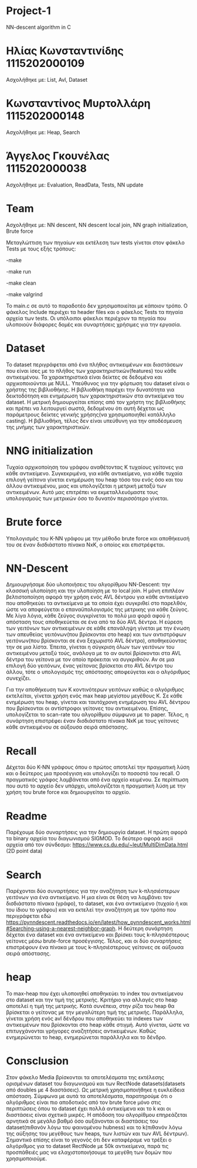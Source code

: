 # Project-1
NN-descent algorithm in C

# Ηλίας Κωνσταντινίδης 1115202000109
Ασχολήθηκε με: List, Avl, Dataset

# Κωνσταντίνος Μυρτολλάρη 1115202000148
Ασχολήθηκε με: Heap, Search

# Άγγελος Γκουνέλας 1115202000038
Ασχολήθηκε με: Evaluation, ReadData, Tests, NN update

# Team
Ασχολήθηκε με: NN descent, NN descent local join, NN graph initialization, Brute force


Μεταγλώττιση των πηγαίων και εκτέλεση των tests γίνεται στον φάκελο Tests με τους εξής τρόπους:

-make

-make run

-make clean

-make valgrind


Το main.c σε αυτό το παραδοτέο δεν χρησιμοποιείται με κάποιον τρόπο. Ο φάκελος Include περιέχει τα header files και ο φάκελος Tests τα πηγαία αρχεία των tests. Οι υπόλοιποι φάκελοι περιέχουν τα πηγαία που υλοποιούν διάφορες δομές και συναρτήσεις χρήσιμες για την εργασία.

# Dataset

Το dataset περιγράφεται από ένα πλήθος αντικειμένων και διαστάσεων που είναι ίσες με το πλήθος των χαρακτηριστικών(features) του κάθε αντικειμένου. Τα χαρακτηριστικά είναι δείκτες σε δεδομένα και αρχικοποιούνται με NULL. Υπεύθυνος για την φόρτωση του dataset είναι ο χρήστης της βιβλιοθήκης. Η βιβλιοθήκη παρέχει την δυνατότητα για δεικτοδότηση και ενημέρωση των χαρακτηριστικών στα αντικείμενα του dataset. Η μετρική δημιουργείται επίσης από τον χρήστη της βιβλιοθήκης και πρέπει να λειτουργεί  σωστά, δεδομένου ότι αυτή δέχεται ως παράμετρους δείκτες γενικής χρήσης(να χρησιμοποιηθεί κατάλληλο casting). Η βιβλιοθήκη, τέλος δεν είναι υπεύθυνη για την αποδέσμευση της μνήμης των χαρακτηριστικών. 

# NNG initialization

Τυχαία αρχικοποίηση του γράφου αναθέτοντας K τυχαίους γείτονες για κάθε αντικείμενο. Συγκεκριμένα, για κάθε αντικείμενο, για κάθε τυχαία επιλογή γείτονα γίνεται ενημέρωση του heap τόσο του ενός όσο και του άλλου αντικειμένου, μιας και υπολογίζεται η μετρική μεταξύ των αντικειμένων. Αυτό μας επιτρέπει να εκμεταλλευόμαστε τους υπολογισμούς των μετρικών όσο το δυνατόν περισσότερο γίνεται.

# Brute force

Υπολογισμός του K-NN γράφου με την μέθοδο brute force και αποθήκευσή του σε έναν δισδιάστατο πίνακα NxK, ο οποίος και επιστρέφεται.

# NN-Descent

Δημιουργήσαμε δύο υλοποιήσεις του αλγορίθμου NN-Descent: την κλασσική υλοποίηση και την υλοποίηση με το local join. Η μόνη επιπλέον βελτιστοποίηση αφορά την χρήση ενός AVL δέντρου για κάθε αντικείμενο που αποθηκεύει τα αντικείμενα με τα οποία έχει συγκριθεί στο παρελθόν, ώστε να αποφεύγεται ο επαναϋπολογισμός της μετρικης για κάθε ζεύγος. Με λίγα λόγια, κάθε ζεύγος συγκρίνεται το πολύ μια φορά αφού η απόσταση τους αποθηκεύεται σε ένα από τα δύο AVL δέντρα. Η εύρεση των γειτόνων των αντικειμένων σε κάθε επανάληψη γίνεται με την ένωση των απευθείας γειτόνων(που βρίσκονται στο heap) και των αντιστρόφων γειτόνων(που βρίσκονται σε ένα ξεχωριστό AVL δέντρο), αποθηκεύοντας την σε μια λίστα. Έπειτα, γίνεται η σύγκριση όλων των γειτόνων του αντικειμένου μεταξύ τούς, ανάλογα με το αν αυτοί βρίσκονται στα AVL δέντρα του γείτονα με τον οποίο πρόκειται να συγκριθούν. Αν σε μια επιλογή δύο γειτόνων, ένας γείτονας βρίσκεται στο AVL δέντρο του άλλου, τότε ο υπολογισμός της απόστασης αποφεύγεται και ο αλγόριθμος συνεχίζει.

Για την αποθήκευση των K κοντινότερων γειτόνων καθώς ο αλγόριθμος εκτελείται, γίνεται χρήση ενός max heap μεγίστου μεγέθους K. Σε κάθε ενημέρωση του heap, γίνεται και ταυτόχρονη ενημέρωση του AVL δέντρου που βρίσκονται οι αντίστροφοι γείτονες του αντικειμένου. Επίσης, υπολογίζεται το scan-rate του αλγορίθμου σύμφωνα με το paper. Τέλος, η συνάρτηση επιστρέφει έναν δισδιάστατο πίνακα NxK με τους γείτονες κάθε αντικειμένου σε αύξουσα σειρά απόστασης.

# Recall

Δέχεται δύο K-NN γράφους όπου ο πρώτος αποτελεί την πραγματική λύση και ο δεύτερος μια προσέγγιση και υπολογίζει το ποσοστό του recall. Ο πραγματικός γράφος λαμβάνεται από ένα αρχείο κειμένου. Σε περίπτωση που αυτό το αρχείο δεν υπάρχει, υπολογίζεται η πραγματική λύση με την χρήση του brute force και δημιουργείται το αρχείο.

# Readme

Παρέχουμε δύο συναρτήσεις για την δημιουργία dataset. Η πρώτη αφορά τα binary αρχεία του διαγωνισμού SIGMOD. Το δεύτερο αφορά ascii αρχεία από τον σύνδεσμο: https://www.cs.du.edu/~leut/MultiDimData.html (2D point data)

# Search

Παρέχονται δύο συναρτήσεις για την αναζήτηση των k-πλησιέστερων γειτόνων για ένα αντικείμενο. Η μια είναι σε θέση να λαμβάνει τον δισδιάστατο πίνακα (γράφο), το dataset, και ένα αντικείμενο (τυχαίο ή και του ίδιου το γράφου) και να εκτελεί την αναζήτηση με τον τρόπο που περιγράφεται εδώ https://pynndescent.readthedocs.io/en/latest/how_pynndescent_works.html#Searching-using-a-nearest-neighbor-graph. Η δεύτερη συνάρτηση δέχεται ένα dataset και ένα αντικείμενο και βρίσκει τους k-πλησιέστερους γείτονες μέσω brute-force προσέγγισης. Τέλος, και οι δύο συναρτήσεις επιστρέφουν ένα πίνακα με τους k-πλησιέστερους γείτονες σε αύξουσα σειρά απόστασης.


# heap 

Το max-heap που έχει υλοποιηθεί αποθηκεύει το index του αντικείμενου στο dataset και την τιμή της μετρικής. Κριτήριο για αλλαγές στο heap αποτελεί η τιμή της μετρικής. Κατά συνέπεια, στην ρίζα του heap θα βρίσκεται ο γείτονας με την μεγαλύτερη τιμή της μετρικής. Παράλληλα, γίνεται χρήση ενός avl δένδρου που αποθηκεύει τα indexes των αντικειμένων που βρίσκονται στο heap κάθε στιγμή. Αυτό γίνεται, ώστε να επιτυγχάνονται γρήγορες αναζητήσεις αντικειμένων. Καθώς ενημερώνεται το heap, ενημερώνεται παράλληλα και το δένδρο. 

# Consclusion 

Στον φάκελο Media βρίσκονται τα αποτελέσματα της εκτέλεσης ορισμένων dataset του διαγωνισμού και των RectNode datasets(datasets από doubles με 4 διαστάσεις). Ως μετρική χρησιμοποιήθηκε η ευκλείδεια απόσταση. Σύμφωνα με αυτά τα αποτελέσματα, παρατηρούμε ότι ο αλγόριθμος είναι πιο αποδοτικός από τον brute force μόνο στις περιπτώσεις όπου το dataset έχει πολλά αντικείμενα και το k και οι διαστάσεις είναι σχετικά μικρές. Η απόδοση του αλγορίθμου επηρεάζεται αρνητικά σε μεγάλο βαθμό όσο αυξάνονται οι διαστάσεις του dataset(πιθανόν λόγω του φαινομένου hubness) και το k(πιθανόν λόγω της αύξησης του μεγέθους των heaps, των λιστών και των AVL δέντρων). Σημαντικό επίσης είναι το γεγονός ότι δεν καταφέραμε να τρέξει ο αλγόριθμος για το dataset RectNode με 50k αντικείμενα, παρά τις προσπάθειές μας να ελαχιστοποιήσουμε τα μεγέθη των δομών που χρησιμοποιούμε.